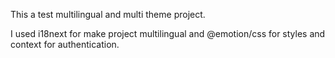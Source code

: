 This a test multilingual and multi theme project.

I used i18next for make project multilingual and @emotion/css for styles and context for authentication.

